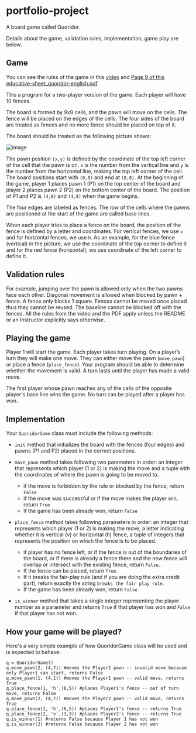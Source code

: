 # portfolio-project

A board game called Quoridor. 

Details about the game, validation rules, implementation, game play are below.

## Game

You can see the rules of the game in this [video](https://www.youtube.com/watch?v=6ISruhN0Hc0) and [Page 9 of this educative-sheet_quoridor-english.pdf](https://en.gigamic.com/files/media/fiche_pedagogique/educative-sheet_quoridor-english.pdf) 

This a program for a two-player version of the game.  Each player will have 10 fences.

The board is formed by 9x9 cells, and the pawn will move on the cells.  The fence will be placed on the edges of the cells.  The four sides of the board are treated as fences and no more fence should be placed on top of it.

The board should be treated as the following picture shows:

![image](https://user-images.githubusercontent.com/21003726/127106790-aaf4e265-a122-4fc3-bc70-77a261c78ea2.png)
 
The pawn position `(x,y)` is defined by the coordinate of the top left corner of the cell that the pawn is on. `x` is the number from the vertical line and `y` is the number from the horizontal line, making the top left corner of the cell. The board positions start with `(0,0)` and end at `(8,8)`. At the beginning of the game, player 1 places pawn 1 (P1) on the top center of the board and player 2 places pawn 2 (P2) on the bottom center of the board.  The position of P1 and P2 is `(4,0)` and `(4,8)` when the game begins.   

The four edges are labeled as fences. The row of the cells where the pawns are positioned at the start of the game are called base lines.

When each player tries to place a fence on the board, the position of the fence is defined by a letter and coordinates.  For vertical fences, we use `v` and for horizontal fences, we use `h`.  As an example, for the blue fence (vertical) in the picture, we use the coordinate of the top corner to define it and for the red fence (horizontal), we use coordinate of the left corner to define it. 

## Validation rules

For example, jumping over the pawn is allowed only when the two pawns face each other. Diagonal movement is allowed when blocked by pawn + fence. A fence only blocks 1 square. Fences cannot be moved once placed thus they cannot be reused. The baseline cannot be blocked off with the fences. All the rules from the video and the PDF apply unless the README or an Instructor explicitly says otherwise.

## Playing the game

Player 1 will start the game. Each player takes turn playing. On a player’s turn they will make one move. They can either move the pawn (`move_pawn`) or place a fence (`place_fence`). Your program should be able to determine whether the movement is valid. A turn lasts until the player has made a valid move.
 
The first player whose pawn reaches any of the cells of the opposite player's base line wins the game. No turn can be played after a player has won.

## Implementation
Your `QuoridorGame` class must include the following methods:

* `init` method that initializes the board with the fences (four edges) and pawns (P1 and P2) placed in the correct positions. 

* `move_pawn` method takes following two parameters in order: an integer that represents which player (1 or 2) is making the move and a tuple with the coordinates of where the pawn is going to be moved to.
    - if the move is forbidden by the rule or blocked by the fence, return `False`
    - if the move was successful or if the move makes the player win, return `True`
    - if the game has been already won, return `False`

* `place_fence` method takes following parameters in order: an integer that represents which player (1 or 2) is making the move, a letter indicating whether it is vertical (v) or horizontal (h) fence, a tuple of integers that represents the position on which the fence is to be placed.   
    - if player has no fence left, or if the fence is out of the boundaries of the board, or if there is already a fence there and the new fence will overlap or intersect with the existing fence, return `False`. 
    - If the fence can be placed, return `True`.
    - If it breaks the fair-play rule (and if you are doing the extra credit part), return exactly the string `breaks the fair play rule`.
    - If the game has been already won, return `False`

* `is_winner` method that takes a single integer representing the player number as a parameter and returns `True` if that player has won and `False` if that player has not won.


## How your game will be played?

Here's a very simple example of how QuoridorGame class will be used and is expected to behave:

```
q = QuoridorGame()
q.move_pawn(2, (4,7)) #moves the Player2 pawn -- invalid move because only Player1 can start, returns False
q.move_pawn(1, (4,1)) #moves the Player1 pawn -- valid move, returns True
q.place_fence(1, 'h',(6,5)) #places Player1's fence -- out of turn move, returns False 
q.move_pawn(2, (4,7)) #moves the Player2 pawn -- valid move, returns True
q.place_fence(1, 'h',(6,5)) #places Player1's fence -- returns True
q.place_fence(2, 'v',(3,3)) #places Player2's fence -- returns True
q.is_winner(1) #returns False because Player 1 has not won
q.is_winner(2) #returns False because Player 2 has not won

```
